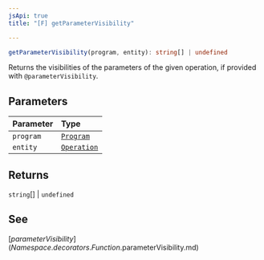 ```yaml
---
jsApi: true
title: "[F] getParameterVisibility"

---
```

```ts
getParameterVisibility(program, entity): string[] | undefined
```

Returns the visibilities of the parameters of the given operation, if provided with `@parameterVisibility`.

## Parameters

| Parameter | Type |
| :------ | :------ |
| `program` | [`Program`](Interface.Program.md) |
| `entity` | [`Operation`](Interface.Operation.md) |

## Returns

`string`[] \| `undefined`

## See

[$parameterVisibility](Namespace.decorators.Function.$parameterVisibility.md)

